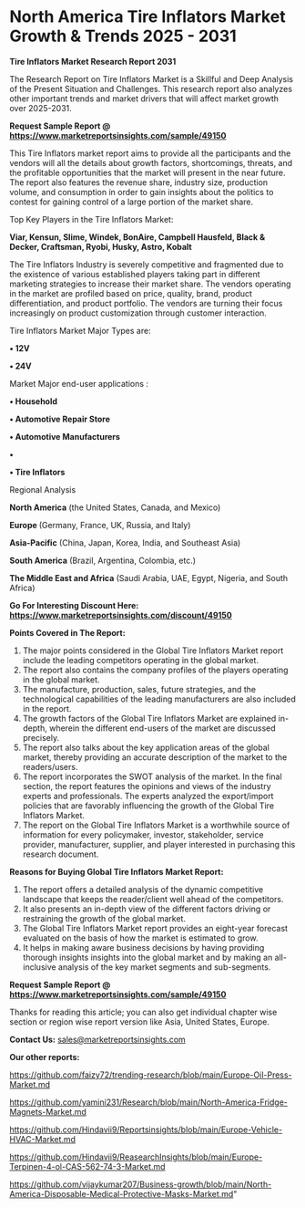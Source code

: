 # North America Tire Inflators Market Growth & Trends 2025 - 2031

<strong>Tire Inflators Market Research Report 2031</strong>

The Research Report on Tire Inflators Market is a Skillful and Deep Analysis of the Present Situation and Challenges. This research report also analyzes other important trends and market drivers that will affect market growth over 2025-2031.

<strong>Request Sample Report @ <a href=https://www.marketreportsinsights.com/sample/49150>https://www.marketreportsinsights.com/sample/49150</a></strong>

This Tire Inflators market report aims to provide all the participants and the vendors will all the details about growth factors, shortcomings, threats, and the profitable opportunities that the market will present in the near future. The report also features the revenue share, industry size, production volume, and consumption in order to gain insights about the politics to contest for gaining control of a large portion of the market share.

Top Key Players in the Tire Inflators Market:

<strong>Viar, Kensun, Slime, Windek, BonAire, Campbell Hausfeld, Black & Decker, Craftsman, Ryobi, Husky, Astro, Kobalt</strong>

The Tire Inflators Industry is severely competitive and fragmented due to the existence of various established players taking part in different marketing strategies to increase their market share. The vendors operating in the market are profiled based on price, quality, brand, product differentiation, and product portfolio. The vendors are turning their focus increasingly on product customization through customer interaction.

Tire Inflators Market Major Types are:

<strong>•  12V

•  24V</strong>

Market Major end-user applications :

<strong>•  Household

•  Automotive Repair Store

•  Automotive Manufacturers

•  

•  Tire Inflators</strong>

Regional Analysis

</u><strong><b>North America</b></strong> (the United States, Canada, and Mexico)

<strong><b>Europe </b></strong>(Germany, France, UK, Russia, and Italy)

<strong><b>Asia-Pacific</b></strong> (China, Japan, Korea, India, and Southeast Asia)

<strong><b>South America</b></strong> (Brazil, Argentina, Colombia, etc.)

<strong><b>The Middle East and Africa</b></strong> (Saudi Arabia, UAE, Egypt, Nigeria, and South Africa)

<strong>Go For Interesting Discount Here: <a href=https://www.marketreportsinsights.com/discount/49150>https://www.marketreportsinsights.com/discount/49150</a></strong>

<strong>Points Covered in The Report:</strong>
<ol>
  <li>The major points considered in the Global Tire Inflators Market report include the leading competitors operating in the global market.</li>
  <li>The report also contains the company profiles of the players operating in the global market.</li>
  <li>The manufacture, production, sales, future strategies, and the technological capabilities of the leading manufacturers are also included in the report.</li>
  <li>The growth factors of the Global Tire Inflators Market are explained in-depth, wherein the different end-users of the market are discussed precisely.</li>
  <li>The report also talks about the key application areas of the global market, thereby providing an accurate description of the market to the readers/users.</li>
  <li>The report incorporates the SWOT analysis of the market. In the final section, the report features the opinions and views of the industry experts and professionals. The experts analyzed the export/import policies that are favorably influencing the growth of the Global Tire Inflators Market.</li>
  <li>The report on the Global Tire Inflators Market is a worthwhile source of information for every policymaker, investor, stakeholder, service provider, manufacturer, supplier, and player interested in purchasing this research document.</li>
</ol>
<strong>Reasons for Buying Global Tire Inflators Market Report:</strong>

<ol>
  <li>The report offers a detailed analysis of the dynamic competitive landscape that keeps the reader/client well ahead of the competitors.</li>
  <li>It also presents an in-depth view of the different factors driving or restraining the growth of the global market.</li>
  <li>The Global Tire Inflators Market report provides an eight-year forecast evaluated on the basis of how the market is estimated to grow.</li>
  <li>It helps in making aware business decisions by having providing thorough insights insights into the global market and by making an all-inclusive analysis of the key market segments and sub-segments.</li>
</ol>
<strong>Request Sample Report @ <a href=https://www.marketreportsinsights.com/sample/49150>https://www.marketreportsinsights.com/sample/49150</a></strong>


Thanks for reading this article; you can also get individual chapter wise section or region wise report version like Asia, United States, Europe.

<strong>Contact Us:</strong>
sales@marketreportsinsights.com

<strong>Our other reports:</strong>

<a href=https://github.com/faizy72/trending-research/blob/main/Europe-Oil-Press-Market.md>https://github.com/faizy72/trending-research/blob/main/Europe-Oil-Press-Market.md</a>

<a href=https://github.com/yamini231/Research/blob/main/North-America-Fridge-Magnets-Market.md>https://github.com/yamini231/Research/blob/main/North-America-Fridge-Magnets-Market.md</a>

<a href=https://github.com/Hindavii9/Reportsinsights/blob/main/Europe-Vehicle-HVAC-Market.md>https://github.com/Hindavii9/Reportsinsights/blob/main/Europe-Vehicle-HVAC-Market.md</a>

<a href=https://github.com/Hindavii9/ReasearchInsights/blob/main/Europe-Terpinen-4-ol-CAS-562-74-3-Market.md>https://github.com/Hindavii9/ReasearchInsights/blob/main/Europe-Terpinen-4-ol-CAS-562-74-3-Market.md</a>

<a href=https://github.com/vijaykumar207/Business-growth/blob/main/North-America-Disposable-Medical-Protective-Masks-Market.md>https://github.com/vijaykumar207/Business-growth/blob/main/North-America-Disposable-Medical-Protective-Masks-Market.md</a>"

